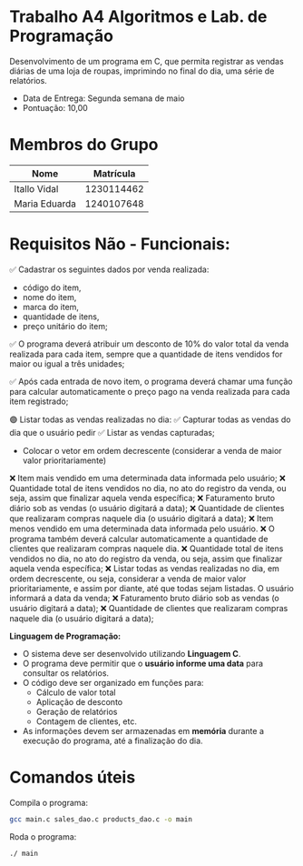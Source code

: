 # Trabalho A4 Algoritmos e Lab. de Programação
Desenvolvimento de um programa em C, que permita registrar as vendas diárias de uma loja de
roupas, imprimindo no final do dia, uma série de relatórios. 

- Data de Entrega: Segunda semana de maio
- Pontuação: 10,00

# Membros do Grupo

| Nome              | Matrícula      |
|-------------------|----------------|
| Itallo Vidal      | 1230114462     |
| Maria Eduarda     | 1240107648     |


# Requisitos Não - Funcionais:
✅ Cadastrar os seguintes dados por venda realizada: 
  - código do item, 
  - nome do item, 
  - marca do item, 
  - quantidade de itens,
  - preço unitário do item;

✅ O programa deverá atribuir um desconto de 10% do valor total da venda realizada para
cada item, sempre que a quantidade de itens vendidos for maior ou igual a três unidades;

✅ Após cada entrada de novo item, o programa deverá chamar uma função para calcular
automaticamente o preço pago na venda realizada para cada item registrado;

🟣 Listar todas as vendas realizadas no dia:
  ✅ Capturar todas as vendas do dia que o usuário pedir 
  ✅ Listar as vendas capturadas;
  -  Colocar o vetor em ordem decrescente (considerar a venda de maior valor prioritariamente)

❌ Item mais vendido em uma determinada data informada pelo usuário;
❌ Quantidade total de itens vendidos no dia, no ato do registro da venda, ou seja, assim que finalizar aquela venda específica;
❌ Faturamento bruto diário sob as vendas (o usuário digitará a data);
❌ Quantidade de clientes que realizaram compras naquele dia (o usuário digitará a data);
❌ Item menos vendido em uma determinada data informada pelo usuário.
❌ O programa também deverá calcular automaticamente a quantidade de clientes que
realizaram compras naquele dia.
❌ Quantidade total de itens vendidos no dia, no ato do registro da venda, ou seja, assim
que finalizar aquela venda específica;
❌ Listar todas as vendas realizadas no dia, em ordem decrescente, ou seja, considerar a
venda de maior valor prioritariamente, e assim por diante, até que todas sejam listadas.
O usuário informará a data da venda;
❌ Faturamento bruto diário sob as vendas (o usuário digitará a data);
❌ Quantidade de clientes que realizaram compras naquele dia (o usuário digitará a data);

**Linguagem de Programação:**
   - O sistema deve ser desenvolvido utilizando **Linguagem C**.
   - O programa deve permitir que o **usuário informe uma data** para consultar os relatórios.
   - O código deve ser organizado em funções para:
     - Cálculo de valor total
     - Aplicação de desconto
     - Geração de relatórios
     - Contagem de clientes, etc.
   - As informações devem ser armazenadas em **memória** durante a execução do programa, até a finalização do dia.

# Comandos úteis

Compila o programa:
```bash
gcc main.c sales_dao.c products_dao.c -o main
```

Roda o programa:
```bash
./ main
```
